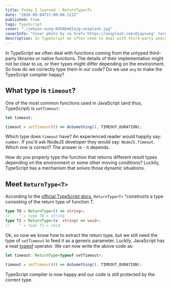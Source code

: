 ```yaml
---
title: Today I learned - ReturnType<T>
date: "2020-09-04T17:00:00.121Z"
published: true
tags: TypeScript
cover: "./jehyun-sung-6U5AEmQIajg-unsplash.jpg"
coverInfo: "Cover photo by <a href='https://unsplash.com/@jaysung' target='_blank'>Jehyun Sung</a> on Unsplash"
description: In TypeScript we often need to deal with third-party and/or native functions and based on the implementation their return types might differ. Luckily, TypeScript has a trick up the sleeve how to resolve them.
---
```


In TypeScript we often deal with functions coming from the untyped third-party libraries or native functions. The details of their implementation might not be clear to us, or their types might differ depending on the environment. So how do we correctly type them in our code? Do we use `any` to make the TypeScript compiler happy?

## What type is `timeout`?

One of the most common functions used in JavaScript (and thus, TypeScript) is `setTimeout`:
```typescript
let timeout;

timeout = setTimeout(() => doSomething(), TIMEOUT_DURATION);
```

Which type does `timeout` have? An experienced reader would happily say: `number`. If you'd ask NodeJS developer they would say: `NodeJS.Timeout`. Which one is correct? The answer is - it depends.

How do you properly type the function that returns different result types depending on the environment or some other moving conditions? Luckily, TypeScript has a mechanism that solves those dynamic situations.

## Meet `ReturnType<T>`

According to the [official TypeScript docs](https://www.typescriptlang.org/docs/handbook/utility-types.html#returntypetype), `ReturnType<T>` "constructs a type consisting of the return type of function T.

```typescript
type T0 = ReturnType<() => string>;
//    ^ = type T0 = string
type T1 = ReturnType<(s: string) => void>;
//    ^ = type T1 = void
```

Ok, so now we know how to extract the return type, but we still need the type of `setTimeout` to feed it as a generic parameter. Luckily, JavaScript has a neat [typeof](https://developer.mozilla.org/en-US/docs/Web/JavaScript/Reference/Operators/typeof) operator. We can now write the above code as:
```typescript
let timeout: ReturnType<typeof setTimeout>;

timeout = setTimeout(() => doSomething(), TIMEOUT_DURATION);
```

TypeScript compiler is now happy and our code is still protected by the correct type.


